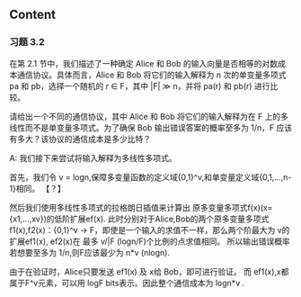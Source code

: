 
## Content

### 习题 3.2
在第 2.1 节中，我们描述了一种确定 Alice 和 Bob 的输入向量是否相等的对数成本通信协议。具体而言，Alice 和 Bob 将它们的输入解释为 n 次的单变量多项式 pa 和 pb，选择一个随机的 r ∈ F，其中 |F| ≫ n，并将 pa(r) 和 pb(r) 进行比较。

请给出一个不同的通信协议，其中 Alice 和 Bob 将它们的输入解释为在 F 上的多线性而不是单变量多项式。为了确保 Bob 输出错误答案的概率至多为 1/n，F 应该有多大？该协议的通信成本是多少比特？


A:
我们接下来尝试将输入解释为多线性多项式。

首先，我们令 v = logn,保障多变量函数的定义域{0,1}^v,和单变量定义域{0,1,...,n-1}相同。 【？】

然后我们使用多线性多项式的拉格朗日插值来计算出 原多变量多项式f(x)(x={x1,...,xv})的低阶扩展ef(x). 此时分别对于Alice,Bob的两个原多变量多项式 f1(x),f2(x)：{0,1}^v -> F，即使是一个输入的求值不一样，那么两个阶最大为 v的扩展ef1(x), ef2(x)在 最多 v/|F (logn/F)个比例的点求值相同。 所以输出错误概率若想要至多为 1/n,则F应该最少为 n*v (nlogn). 

由于在验证时，Alice只要发送 ef1(x) 及 x给 Bob，即可进行验证。 而 ef1(x),x都属于F^v元素，可以用 logF bits表示。因此整个通信成本为 logn*v . 

